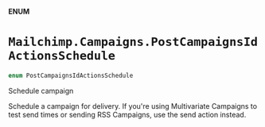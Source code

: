 **ENUM**

# `Mailchimp.Campaigns.PostCampaignsIdActionsSchedule`

```swift
enum PostCampaignsIdActionsSchedule
```

Schedule campaign

Schedule a campaign for delivery. If you're using Multivariate Campaigns to test send times or sending RSS Campaigns, use the send action instead.
